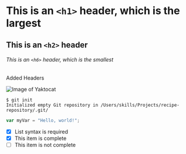 # This is an `<h1>` header, which is the largest

## This is an `<h2>` header

###### This is an `<h6>` header, which is the smallest

Added Headers

![Image of Yaktocat](https://octodex.github.com/images/yaktocat.png)

```
$ git init
Initialized empty Git repository in /Users/skills/Projects/recipe-repository/.git/
```

``` javascript
var myVar = "Hello, world!";
```

- [x] List syntax is required
- [x] This item is complete
- [ ] This item is not complete
